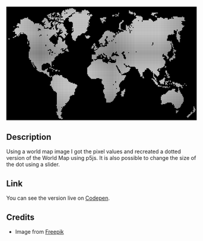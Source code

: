 ![Dotted World Map](./example.png)

## Description
Using a world map image I got the pixel values and recreated a dotted version of the World Map using p5js. It is also possible to change the size of the dot using a slider.

## Link
You can see the version live on [Codepen](https://codepen.io/FlorinPop17/full/QmgEBe).

## Credits
- Image from [Freepik](https://www.freepik.com/free-vector/grey-world-map_893780.htm)